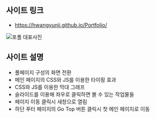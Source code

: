 ## 사이트 링크
- https://hwangyunji.github.io/Portfolio/

![포폴 대표사진](https://user-images.githubusercontent.com/105402299/187316701-3a0a2a9f-aefe-4493-a99a-dd507b7b1fb2.JPG)

## 사이트 설명
- 풀페이지 구성의 화면 전환
- 메인 페이지의 CSS와 JS를 이용한 타이핑 효과
- CSS와 JS를 이용한 막대 그래프
- 슬라이드를 이용해 좌우로 클릭하면 볼 수 있는 작업물들
- 페이지 이동 클릭시 새창으로 열림
- 하단 푸터 페이지의 Go Top 버튼 클릭시 첫 메인 페이지로 이동
